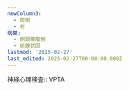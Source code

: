 ```yaml
---
newColumn3:
  - 両側
  - 右
病巣:
  - 側頭葉腹側
  - 紡錘状回
lastmod: '2025-02-27'
last_edited: 2025-02-27T00:00:00.000Z
---
```


神経心理検査:: VPTA
